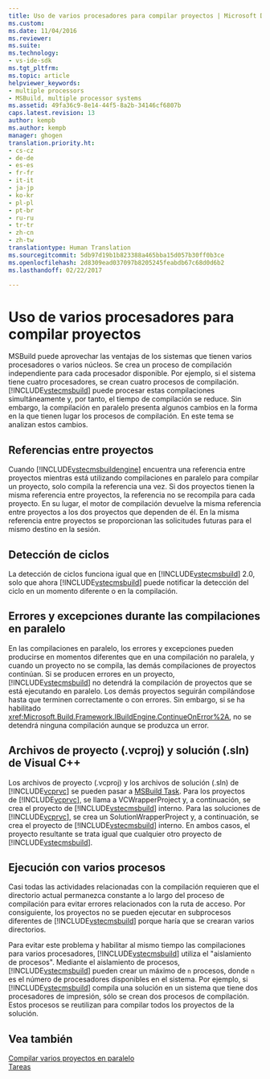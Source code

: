 ```yaml
---
title: Uso de varios procesadores para compilar proyectos | Microsoft Docs
ms.custom: 
ms.date: 11/04/2016
ms.reviewer: 
ms.suite: 
ms.technology:
- vs-ide-sdk
ms.tgt_pltfrm: 
ms.topic: article
helpviewer_keywords:
- multiple processors
- MSBuild, multiple processor systems
ms.assetid: 49fa36c9-8e14-44f5-8a2b-34146cf6807b
caps.latest.revision: 13
author: kempb
ms.author: kempb
manager: ghogen
translation.priority.ht:
- cs-cz
- de-de
- es-es
- fr-fr
- it-it
- ja-jp
- ko-kr
- pl-pl
- pt-br
- ru-ru
- tr-tr
- zh-cn
- zh-tw
translationtype: Human Translation
ms.sourcegitcommit: 5db97d19b1b823388a465bba15d057b30ff0b3ce
ms.openlocfilehash: 2d8309ead037097b8205245feabdb67c68d0d6b2
ms.lasthandoff: 02/22/2017

---
```

# <a name="using-multiple-processors-to-build-projects"></a>Uso de varios procesadores para compilar proyectos
MSBuild puede aprovechar las ventajas de los sistemas que tienen varios procesadores o varios núcleos. Se crea un proceso de compilación independiente para cada procesador disponible. Por ejemplo, si el sistema tiene cuatro procesadores, se crean cuatro procesos de compilación. [!INCLUDE[vstecmsbuild](../extensibility/internals/includes/vstecmsbuild_md.md)] puede procesar estas compilaciones simultáneamente y, por tanto, el tiempo de compilación se reduce. Sin embargo, la compilación en paralelo presenta algunos cambios en la forma en la que tienen lugar los procesos de compilación. En este tema se analizan estos cambios.  
  
## <a name="project-to-project-references"></a>Referencias entre proyectos  
 Cuando [!INCLUDE[vstecmsbuildengine](../msbuild/includes/vstecmsbuildengine_md.md)] encuentra una referencia entre proyectos mientras está utilizando compilaciones en paralelo para compilar un proyecto, solo compila la referencia una vez. Si dos proyectos tienen la misma referencia entre proyectos, la referencia no se recompila para cada proyecto. En su lugar, el motor de compilación devuelve la misma referencia entre proyectos a los dos proyectos que dependen de él. En la misma referencia entre proyectos se proporcionan las solicitudes futuras para el mismo destino en la sesión.  
  
## <a name="cycle-detection"></a>Detección de ciclos  
 La detección de ciclos funciona igual que en [!INCLUDE[vstecmsbuild](../extensibility/internals/includes/vstecmsbuild_md.md)] 2.0, solo que ahora [!INCLUDE[vstecmsbuild](../extensibility/internals/includes/vstecmsbuild_md.md)] puede notificar la detección del ciclo en un momento diferente o en la compilación.  
  
## <a name="errors-and-exceptions-during-parallel-builds"></a>Errores y excepciones durante las compilaciones en paralelo  
 En las compilaciones en paralelo, los errores y excepciones pueden producirse en momentos diferentes que en una compilación no paralela, y cuando un proyecto no se compila, las demás compilaciones de proyectos continúan. Si se producen errores en un proyecto, [!INCLUDE[vstecmsbuild](../extensibility/internals/includes/vstecmsbuild_md.md)] no detendrá la compilación de proyectos que se está ejecutando en paralelo. Los demás proyectos seguirán compilándose hasta que terminen correctamente o con errores. Sin embargo, si se ha habilitado <xref:Microsoft.Build.Framework.IBuildEngine.ContinueOnError%2A>, no se detendrá ninguna compilación aunque se produzca un error.  
  
## <a name="visual-c-project-vcproj-and-solution-sln-files"></a>Archivos de proyecto (.vcproj) y solución (.sln) de Visual C++  
 Los archivos de proyecto (.vcproj) y los archivos de solución (.sln) de [!INCLUDE[vcprvc](../code-quality/includes/vcprvc_md.md)] se pueden pasar a [MSBuild Task](../msbuild/msbuild-task.md). Para los proyectos de [!INCLUDE[vcprvc](../code-quality/includes/vcprvc_md.md)], se llama a VCWrapperProject y, a continuación, se crea el proyecto de [!INCLUDE[vstecmsbuild](../extensibility/internals/includes/vstecmsbuild_md.md)] interno. Para las soluciones de [!INCLUDE[vcprvc](../code-quality/includes/vcprvc_md.md)], se crea un SolutionWrapperProject y, a continuación, se crea el proyecto de [!INCLUDE[vstecmsbuild](../extensibility/internals/includes/vstecmsbuild_md.md)] interno. En ambos casos, el proyecto resultante se trata igual que cualquier otro proyecto de [!INCLUDE[vstecmsbuild](../extensibility/internals/includes/vstecmsbuild_md.md)].  
  
## <a name="multi-process-execution"></a>Ejecución con varios procesos  
 Casi todas las actividades relacionadas con la compilación requieren que el directorio actual permanezca constante a lo largo del proceso de compilación para evitar errores relacionados con la ruta de acceso. Por consiguiente, los proyectos no se pueden ejecutar en subprocesos diferentes de [!INCLUDE[vstecmsbuild](../extensibility/internals/includes/vstecmsbuild_md.md)] porque haría que se crearan varios directorios.  
  
 Para evitar este problema y habilitar al mismo tiempo las compilaciones para varios procesadores, [!INCLUDE[vstecmsbuild](../extensibility/internals/includes/vstecmsbuild_md.md)] utiliza el "aislamiento de procesos". Mediante el aislamiento de procesos, [!INCLUDE[vstecmsbuild](../extensibility/internals/includes/vstecmsbuild_md.md)] pueden crear un máximo de `n` procesos, donde `n` es el número de procesadores disponibles en el sistema. Por ejemplo, si [!INCLUDE[vstecmsbuild](../extensibility/internals/includes/vstecmsbuild_md.md)] compila una solución en un sistema que tiene dos procesadores de impresión, sólo se crean dos procesos de compilación. Estos procesos se reutilizan para compilar todos los proyectos de la solución.  
  
## <a name="see-also"></a>Vea también  
 [Compilar varios proyectos en paralelo](../msbuild/building-multiple-projects-in-parallel-with-msbuild.md)   
 [Tareas](../msbuild/msbuild-tasks.md)
